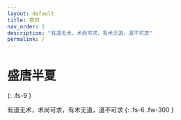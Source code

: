 ```yaml
---
layout: default
title: 首页
nav_order: 1
description: "有道无术，术尚可求，有术无道，道不可求"
permalink: /
---
```


# 盛唐半夏
{: .fs-9 }

有道无术，术尚可求，有术无道，道不可求
{: .fs-6 .fw-300 }
